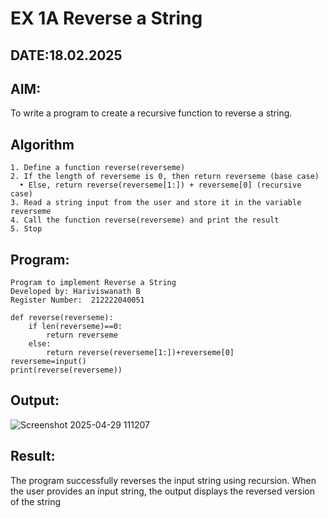 # EX 1A Reverse a String
## DATE:18.02.2025
## AIM:
To write a program to create a recursive function to reverse a string.

## Algorithm
```
1. Define a function reverse(reverseme)
2. If the length of reverseme is 0, then return reverseme (base case)
  • Else, return reverse(reverseme[1:]) + reverseme[0] (recursive case)
3. Read a string input from the user and store it in the variable reverseme
4. Call the function reverse(reverseme) and print the result
5. Stop  
```
## Program:
```
Program to implement Reverse a String
Developed by: Hariviswanath B
Register Number:  212222040051

def reverse(reverseme):
    if len(reverseme)==0:
        return reverseme
    else:
        return reverse(reverseme[1:])+reverseme[0]
reverseme=input()
print(reverse(reverseme))

```

## Output:

![Screenshot 2025-04-29 111207](https://github.com/user-attachments/assets/b5812454-1f4d-47fa-a5d1-80c8601f4c98)


## Result:
The program successfully reverses the input string using recursion. When the user provides an input string, the output displays the reversed version of the string
